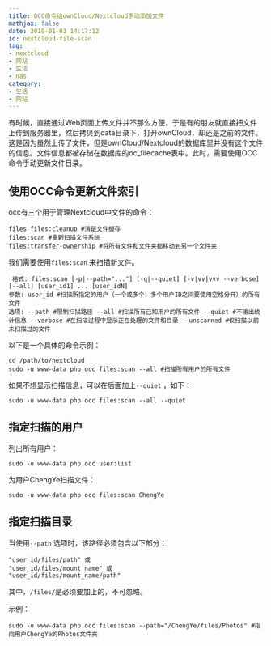 ```yaml
---
title: OCC命令给ownCloud/Nextcloud手动添加文件
mathjax: false
date: 2019-01-03 14:17:12
id: nextcloud-file-scan
tag:
- nextcloud
- 网站
- 生活
- nas
category:
- 生活
- 网站
---
```


有时候，直接通过Web页面上传文件并不那么方便，于是有的朋友就直接把文件上传到服务器里，然后拷贝到data目录下，打开ownCloud，却还是之前的文件。这是因为虽然上传了文件，但是ownCloud/Nextcloud的数据库里并没有这个文件的信息。文件信息都被存储在数据库的oc_filecache表中。此时，需要使用OCC命令手动更新文件目录。

<!---more--->

## 使用OCC命令更新文件索引

occ有三个用于管理Nextcloud中文件的命令：

```
files files:cleanup #清楚文件缓存 
files:scan #重新扫描文件系统 
files:transfer-ownership #将所有文件和文件夹都移动到另一个文件夹
```

我们需要使用`files:scan` 来扫描新文件。

```
 格式: files:scan [-p|--path="..."] [-q|--quiet] [-v|vv|vvv --verbose] [--all] [user_id1] ... [user_idN]
参数: user_id #扫描所指定的用户（一个或多个，多个用户ID之间要使用空格分开）的所有文件
选项: --path #限制扫描路径 --all #扫描所有已知用户的所有文件 --quiet #不输出统计信息 --verbose #在扫描过程中显示正在处理的文件和目录 --unscanned #仅扫描以前未扫描过的文件
```

以下是一个具体的命令示例：

```
cd /path/to/nextcloud
sudo -u www-data php occ files:scan --all #扫描所有用户的所有文件
```

如果不想显示扫描信息，可以在后面加上`--quiet` ，如下：

```
sudo -u www-data php occ files:scan --all --quiet
```

## 指定扫描的用户

列出所有用户：

```
sudo -u www-data php occ user:list
```

为用户ChengYe扫描文件：

```
sudo -u www-data php occ files:scan ChengYe
```

## 指定扫描目录

当使用`--path` 选项时，该路径必须包含以下部分：

```
"user_id/files/path" 或
"user_id/files/mount_name" 或
"user_id/files/mount_name/path"
```

其中，`/files/`是必须要加上的，不可忽略。

示例：

```
sudo -u www-data php occ files:scan --path="/ChengYe/files/Photos" #指向用户ChengYe的Photos文件夹
```
